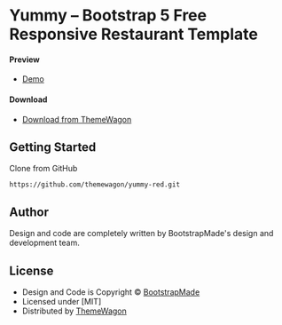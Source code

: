 # Yummy – Bootstrap 5 Free Responsive Restaurant Template

#### Preview

 - [Demo](https://themewagon.github.io/yummy-red/)

#### Download
 - [Download from ThemeWagon](https://themewagon.com/themes/yummy-red/)
 
 
## Getting Started

Clone from GitHub 
```
https://github.com/themewagon/yummy-red.git
```

## Author

Design and code are completely written by BootstrapMade's design and development team.  


## License

 - Design and Code is Copyright &copy; [BootstrapMade](https://bootstrapmade.com/)
 - Licensed under [MIT]
 - Distributed by [ThemeWagon](https://themewagon.com)

